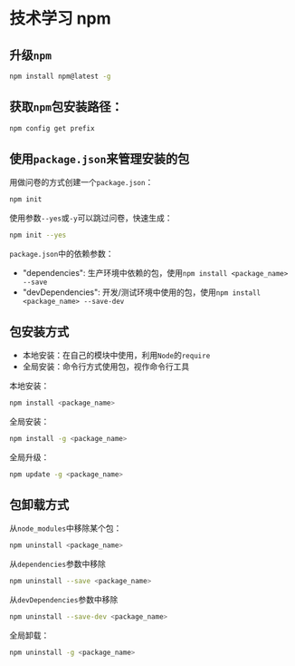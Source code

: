 # 技术学习 npm

## 升级`npm`

```bash
npm install npm@latest -g
```

## 获取`npm`包安装路径：

```bash
npm config get prefix
```

## 使用`package.json`来管理安装的包

用做问卷的方式创建一个`package.json`：

```bash
npm init
```

使用参数`--yes`或`-y`可以跳过问卷，快速生成：

```bash
npm init --yes
```

`package.json`中的依赖参数：

- "dependencies": 生产环境中依赖的包，使用`npm install <package_name> --save`
- "devDependencies": 开发/测试环境中使用的包，使用`npm install <package_name> --save-dev`

## 包安装方式

- 本地安装：在自己的模块中使用，利用`Node`的`require`
- 全局安装：命令行方式使用包，视作命令行工具

本地安装：

```bash
npm install <package_name>
```

全局安装：

```bash
npm install -g <package_name>
```

全局升级：

```bash
npm update -g <package_name>
```

## 包卸载方式

从`node_modules`中移除某个包：

```bash
npm uninstall <package_name>
```

从`dependencies`参数中移除

```bash
npm uninstall --save <package_name>
```

从`devDependencies`参数中移除

```bash
npm uninstall --save-dev <package_name>
```

全局卸载：

```bash
npm uninstall -g <package_name>
```